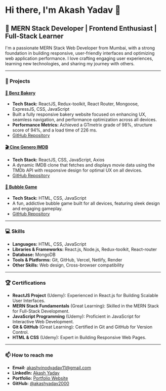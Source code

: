 # Hi there, I'm Akash Yadav 👋

## 🌟 MERN Stack Developer | Frontend Enthusiast | Full-Stack Learner

I'm a passionate MERN Stack Web Developer from Mumbai, with a strong foundation in building responsive, user-friendly interfaces and optimizing web application performance. I love crafting engaging user experiences, learning new technologies, and sharing my journey with others.

---

### 🚀 Projects
#### [🍞 Benz Bakery](https://benzbakery.vercel.app/)
- **Tech Stack:** ReactJS, Redux-toolkit, React Router, Mongoose, ExpressJS, CSS, JavaScript
- Built a fully responsive bakery website focused on enhancing UX, seamless navigation, and performance optimization across all devices.
- **Performance Metrics:** Achieved a GTmetrix grade of 98%, structure score of 94%, and a load time of 226 ms.
- [GitHub Repository](https://github.com/akashyadav2000/benzbakery-frontend)

#### [🎬 Cine Genero IMDB](https://cine-genero-imdb.vercel.app/)
- **Tech Stack:** ReactJS, CSS, JavaScript, Axios
- A dynamic IMDB clone that fetches and displays movie data using the TMDb API with responsive design for optimal UX on all devices.
- [GitHub Repository](https://github.com/akashyadav2000/cine-genero-imdb)

#### [🔴 Bubble Game](https://bubble-game-green.vercel.app/)
- **Tech Stack:** HTML, CSS, JavaScript
- A fun, addictive bubble game built for all devices, featuring sleek design and engaging gameplay.
- [GitHub Repository](https://github.com/akashyadav2000/bubble-game)

---

### 💻 Skills
- **Languages:** HTML, CSS, JavaScript
- **Libraries & Frameworks:** React.js, Node.js, Redux-toolkit, React-router
- **Database:** MongoDB
- **Tools & Platforms:** Git, GitHub, Vercel, Netlify, Render
- **Other Skills:** Web design, Cross-browser compatibility

---

### 🏆 Certifications
- **ReactJS Project** (Udemy): Experienced in React.js for Building Scalable User Interfaces.
- **MERN Stack Fundamentals** (Great Learning): Skilled in the MERN Stack for Full-Stack Development.
- **JavaScript Programming** (Udemy): Proficient in JavaScript for Interactive Web Development.
- **Git & GitHub** (Great Learning): Certified in Git and GitHub for Version Control.
- **HTML & CSS** (Udemy): Expert in Building Responsive Web Pages.

---

### 📫 How to reach me
- **Email:** [akashvinodyadav11@gmail.com](mailto:akashvinodyadav11@gmail.com)
- **LinkedIn:** [Akash Yadav](https://www.linkedin.com/in/akash-yadav-url)
- **Portfolio:** [Portfolio Website](https://akash-yadav-portfolio.vercel.app/)
- **GitHub:** [@akashyadav2000](https://github.com/akashyadav2000)
